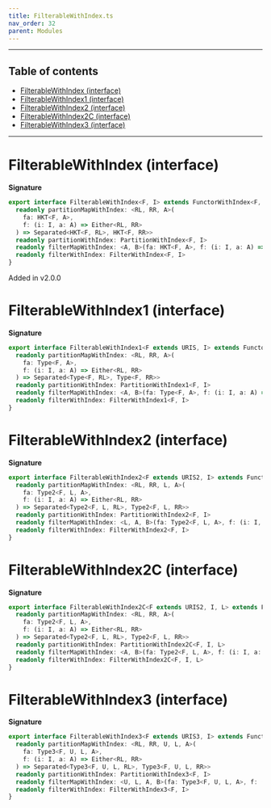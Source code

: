 ```yaml
---
title: FilterableWithIndex.ts
nav_order: 32
parent: Modules
---
```


---

<h2 class="text-delta">Table of contents</h2>

- [FilterableWithIndex (interface)](#filterablewithindex-interface)
- [FilterableWithIndex1 (interface)](#filterablewithindex1-interface)
- [FilterableWithIndex2 (interface)](#filterablewithindex2-interface)
- [FilterableWithIndex2C (interface)](#filterablewithindex2c-interface)
- [FilterableWithIndex3 (interface)](#filterablewithindex3-interface)

---

# FilterableWithIndex (interface)

**Signature**

```ts
export interface FilterableWithIndex<F, I> extends FunctorWithIndex<F, I>, Filterable<F> {
  readonly partitionMapWithIndex: <RL, RR, A>(
    fa: HKT<F, A>,
    f: (i: I, a: A) => Either<RL, RR>
  ) => Separated<HKT<F, RL>, HKT<F, RR>>
  readonly partitionWithIndex: PartitionWithIndex<F, I>
  readonly filterMapWithIndex: <A, B>(fa: HKT<F, A>, f: (i: I, a: A) => Option<B>) => HKT<F, B>
  readonly filterWithIndex: FilterWithIndex<F, I>
}
```

Added in v2.0.0

# FilterableWithIndex1 (interface)

**Signature**

```ts
export interface FilterableWithIndex1<F extends URIS, I> extends FunctorWithIndex1<F, I>, Filterable1<F> {
  readonly partitionMapWithIndex: <RL, RR, A>(
    fa: Type<F, A>,
    f: (i: I, a: A) => Either<RL, RR>
  ) => Separated<Type<F, RL>, Type<F, RR>>
  readonly partitionWithIndex: PartitionWithIndex1<F, I>
  readonly filterMapWithIndex: <A, B>(fa: Type<F, A>, f: (i: I, a: A) => Option<B>) => Type<F, B>
  readonly filterWithIndex: FilterWithIndex1<F, I>
}
```

# FilterableWithIndex2 (interface)

**Signature**

```ts
export interface FilterableWithIndex2<F extends URIS2, I> extends FunctorWithIndex2<F, I>, Filterable2<F> {
  readonly partitionMapWithIndex: <RL, RR, L, A>(
    fa: Type2<F, L, A>,
    f: (i: I, a: A) => Either<RL, RR>
  ) => Separated<Type2<F, L, RL>, Type2<F, L, RR>>
  readonly partitionWithIndex: PartitionWithIndex2<F, I>
  readonly filterMapWithIndex: <L, A, B>(fa: Type2<F, L, A>, f: (i: I, a: A) => Option<B>) => Type2<F, L, B>
  readonly filterWithIndex: FilterWithIndex2<F, I>
}
```

# FilterableWithIndex2C (interface)

**Signature**

```ts
export interface FilterableWithIndex2C<F extends URIS2, I, L> extends FunctorWithIndex2C<F, I, L>, Filterable2C<F, L> {
  readonly partitionMapWithIndex: <RL, RR, A>(
    fa: Type2<F, L, A>,
    f: (i: I, a: A) => Either<RL, RR>
  ) => Separated<Type2<F, L, RL>, Type2<F, L, RR>>
  readonly partitionWithIndex: PartitionWithIndex2C<F, I, L>
  readonly filterMapWithIndex: <A, B>(fa: Type2<F, L, A>, f: (i: I, a: A) => Option<B>) => Type2<F, L, B>
  readonly filterWithIndex: FilterWithIndex2C<F, I, L>
}
```

# FilterableWithIndex3 (interface)

**Signature**

```ts
export interface FilterableWithIndex3<F extends URIS3, I> extends FunctorWithIndex3<F, I>, Filterable3<F> {
  readonly partitionMapWithIndex: <RL, RR, U, L, A>(
    fa: Type3<F, U, L, A>,
    f: (i: I, a: A) => Either<RL, RR>
  ) => Separated<Type3<F, U, L, RL>, Type3<F, U, L, RR>>
  readonly partitionWithIndex: PartitionWithIndex3<F, I>
  readonly filterMapWithIndex: <U, L, A, B>(fa: Type3<F, U, L, A>, f: (i: I, a: A) => Option<B>) => Type3<F, U, L, B>
  readonly filterWithIndex: FilterWithIndex3<F, I>
}
```
